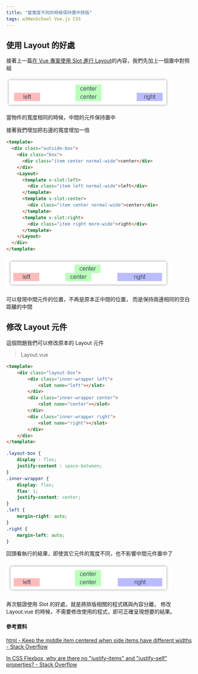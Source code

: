 ```yaml
---
title: "當寬度不同的時候保持置中排版"
tags: w3HexSchool Vue.js CSS
---
```


## 使用 Layout 的好處

接著上一篇[在 Vue 專案使用 Slot 進行 Layout](https://twblog.hongjianching.com/2020/02/15/use-slot-in-vue-layout/)的內容，我們先加上一個置中對照組

![](/assets/images/2020-02-22-keep-the-middle-item-centered-when-side-items-have-different-widths/2020-02-22_16-59-03.png)

當物件的寬度相同的時候，中間的元件保持置中

接著我們增加把右邊的寬度增加一倍

```html
<template>
  <div class="outside-box">
    <div class="box">
      <div class="item center normal-wide">center</div>
    </div>
    <Layout>
      <template v-slot:left>
        <div class="item left normal-wide">left</div>
      </template>
      <template v-slot:center>
        <div class="item center normal-wide">center</div>
      </template>
      <template v-slot:right>
        <div class="item right more-wide">right</div>
      </template>
    </Layout>
  </div>
</template>
```

![](/assets/images/2020-02-22-keep-the-middle-item-centered-when-side-items-have-different-widths/2020-02-22_17-01-45.png)

可以發現中間元件的位置，不再是原本正中間的位置，
而是保持兩邊相同的空白距離的中間

## 修改 Layout 元件

這個問題我們可以修改原本的 Layout 元件

> Layout.vue

```html
<template>
    <div class="layout-box">
        <div class="inner-wrapper left">
            <slot name="left"></slot>
        </div>
        <div class="inner-wrapper center">
            <slot name="center"></slot>
        </div>
        <div class="inner-wrapper right">
            <slot name="right"></slot>
        </div>
    </div>
</template>
```

```css
.layout-box {
    display : flex;
    justify-content : space-between;
}
.inner-wrapper {
    display: flex;
    flex: 1;
    justify-content: center;
}
.left {
    margin-right: auto;
}
.right {
    margin-left: auto;
}
```

回頭看執行的結果，即使其它元件的寬度不同，也不影響中間元件置中了

![](/assets/images/2020-02-22-keep-the-middle-item-centered-when-side-items-have-different-widths/2020-02-22_17-05-31.png)

再次驗證使用 Slot 的好處，就是將排版相關的程式碼與內容分離，
修改 Layout.vue 的時候，不需要修改使用的程式，即可正確呈現想要的結果。

#### 參考資料
[html - Keep the middle item centered when side items have different widths - Stack Overflow](https://stackoverflow.com/questions/32378953/keep-the-middle-item-centered-when-side-items-have-different-widths)

[In CSS Flexbox, why are there no "justify-items" and "justify-self" properties? - Stack Overflow](https://stackoverflow.com/questions/32551291/in-css-flexbox-why-are-there-no-justify-items-and-justify-self-properties)